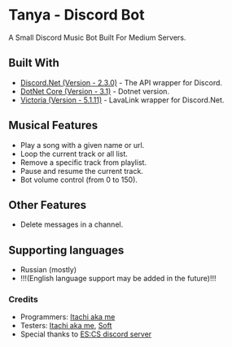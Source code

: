 # Tanya - Discord Bot

A Small Discord Music Bot Built For Medium Servers.

## Built With

* [Discord.Net (Version - 2.3.0)](https://github.com/RogueException/Discord.Net) - The API wrapper for Discord.
* [DotNet Core (Version - 3.1)](https://dotnet.microsoft.com/download/dotnet-core/2.2) - Dotnet version.
* [Victoria (Version - 5.1.11)](https://github.com/Yucked/Victoria) - LavaLink wrapper for Discord.Net.

## Musical Features

* Play a song with a given name or url.
* Loop the current track or all list.
* Remove a specific track from playlist.
* Pause and resume the current track.
* Bot volume control (from 0 to 150).

## Other Features

* Delete messages in a channel.

## Supporting languages

* Russian (mostly)
* !!!(English language support may be added in the future)!!!

### Credits
* Programmers: [Itachi aka me](https://github.com/ltachiUchiha)
* Testers: [Itachi aka me](https://github.com/ltachiUchiha), [Soft](https://github.com/m4x150)
* Special thanks to [ES:CS discord server](https://discord.com/invite/AMFG7x6)
